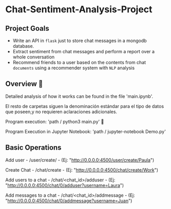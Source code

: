 # Chat-Sentiment-Analysis-Project


## Project Goals

- Write an API in `flask` just to store chat messages in a mongodb database.
- Extract sentiment from chat messages and perform a report over a whole conversation
- Recommend friends to a user based on the contents from chat `documents` using a recommender system with `NLP` analysis



## Overview 🚀

Detailed analysis of how it works can be found in the file 'main.ipynb'.

El resto de carpetas siguen la denominación estándar para el tipo de datos que poseen,y no requieren aclaraciones adicionales.

Program execution: 'path / python3 main.py' 🔧

Program  Execution in Jupyter Notebook: 'path / jupyter-notebook Demo.py'


## Basic Operations


Add user - /user/create/ - (Ej: "http://0.0.0.0:4500/user/create/Paula")

Create Chat - /chat/create - (Ej: "http://0.0.0.0:4500/chat/create/Work")

Add users to a chat - /chat/<chat_id>/adduser - (Ej: "http://0.0.0.0:4500/chat/0/adduser?username=Laura")

Add messages to a chat - /chat/<chat_id>/addmessage - (Ej: "http://0.0.0.0:4500/chat/0/addmessage?username=Juan")

